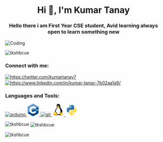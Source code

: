<h1 align="center">Hi 👋, I'm Kumar Tanay</h1>
<h3 align="center">Hello there i am First Year CSE student, Avid learning always open to learn something new</h3>
<img align ="center" alt = "Coding" width = "400" src ="https://gifdb.com/images/high/coding-animated-laptop-flow-stream-ja04010rm5o68zfk.gif">

<p align="left"> <img src="https://komarev.com/ghpvc/?username=tkshbcue&label=Profile%20views&color=0e75b6&style=flat" alt="tkshbcue" /> </p>

<h3 align="left">Connect with me:</h3>
<p align="left">
<a href="https://twitter.com/https://twitter.com/kumartanay7" target="blank"><img align="center" src="https://raw.githubusercontent.com/rahuldkjain/github-profile-readme-generator/master/src/images/icons/Social/twitter.svg" alt="https://twitter.com/kumartanay7" height="30" width="40" /></a>
<a href="https://www.linkedin.com/in/kumar-tanay-7b02aa1a9/" target="blank"><img align="center" src="https://raw.githubusercontent.com/rahuldkjain/github-profile-readme-generator/master/src/images/icons/Social/linked-in-alt.svg" alt="https://www.linkedin.com/in/kumar-tanay-7b02aa1a9/" height="30" width="40" /></a>
</p>

<h3 align="left">Languages and Tools:</h3>
<p align="left"> <a href="https://www.arduino.cc/" target="_blank" rel="noreferrer"> <img src="https://cdn.worldvectorlogo.com/logos/arduino-1.svg" alt="arduino" width="40" height="40"/> </a> <a href="https://www.w3schools.com/cpp/" target="_blank" rel="noreferrer"> <img src="https://raw.githubusercontent.com/devicons/devicon/master/icons/cplusplus/cplusplus-original.svg" alt="cplusplus" width="40" height="40"/> </a> <a href="https://git-scm.com/" target="_blank" rel="noreferrer"> <img src="https://www.vectorlogo.zone/logos/git-scm/git-scm-icon.svg" alt="git" width="40" height="40"/> </a> <a href="https://www.linux.org/" target="_blank" rel="noreferrer"> <img src="https://raw.githubusercontent.com/devicons/devicon/master/icons/linux/linux-original.svg" alt="linux" width="40" height="40"/> </a> <a href="https://www.python.org" target="_blank" rel="noreferrer"> <img src="https://raw.githubusercontent.com/devicons/devicon/master/icons/python/python-original.svg" alt="python" width="40" height="40"/> </a> </p>

<p><img align="left" src="https://github-readme-stats.vercel.app/api/top-langs?username=tkshbcue&show_icons=true&locale=en&layout=compact" alt="tkshbcue" /></p>

<p>&nbsp;<img align="center" src="https://github-readme-stats.vercel.app/api?username=tkshbcue&show_icons=true&locale=en" alt="tkshbcue" /></p>

<p><img align="center" src="https://github-readme-streak-stats.herokuapp.com/?user=tkshbcue&" alt="tkshbcue" /></p>
